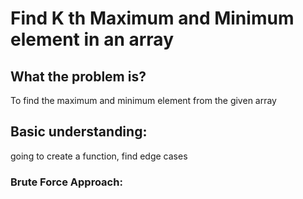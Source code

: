 # Find K th Maximum and Minimum element in an array

## What the problem is?
To find the maximum and minimum element from the given array 

## Basic understanding:
going to create a function, find edge cases

### Brute Force Approach:

